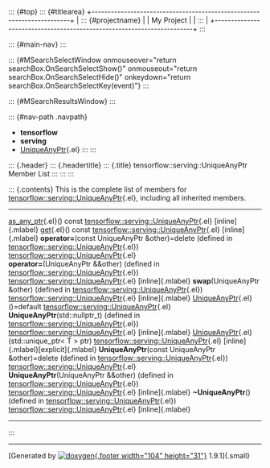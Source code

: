 ::: {#top}
::: {#titlearea}
+-----------------------------------------------------------------------+
| ::: {#projectname}                                                    |
| My Project                                                            |
| :::                                                                   |
+-----------------------------------------------------------------------+
:::

::: {#main-nav}
:::

::: {#MSearchSelectWindow onmouseover="return searchBox.OnSearchSelectShow()" onmouseout="return searchBox.OnSearchSelectHide()" onkeydown="return searchBox.OnSearchSelectKey(event)"}
:::

::: {#MSearchResultsWindow}
:::

::: {#nav-path .navpath}
-   **tensorflow**
-   **serving**
-   [UniqueAnyPtr](classtensorflow_1_1serving_1_1UniqueAnyPtr.html){.el}
:::
:::

::: {.header}
::: {.headertitle}
::: {.title}
tensorflow::serving::UniqueAnyPtr Member List
:::
:::
:::

::: {.contents}
This is the complete list of members for
[tensorflow::serving::UniqueAnyPtr](classtensorflow_1_1serving_1_1UniqueAnyPtr.html){.el},
including all inherited members.

  ----------------------------------------------------------------------------------------------------------------------------------------------------------- ------------------------------------------------------------------------------------------- --------------------------------------
  [as\_any\_ptr](classtensorflow_1_1serving_1_1UniqueAnyPtr.html#a5b06edf7f9381bbae5a1fbc903d0e2f0){.el}() const                                              [tensorflow::serving::UniqueAnyPtr](classtensorflow_1_1serving_1_1UniqueAnyPtr.html){.el}   [inline]{.mlabel}
  [get](classtensorflow_1_1serving_1_1UniqueAnyPtr.html#acb57a78f3357bd37e85a25ca707d692b){.el}() const                                                       [tensorflow::serving::UniqueAnyPtr](classtensorflow_1_1serving_1_1UniqueAnyPtr.html){.el}   [inline]{.mlabel}
  **operator=**(const UniqueAnyPtr &other)=delete (defined in [tensorflow::serving::UniqueAnyPtr](classtensorflow_1_1serving_1_1UniqueAnyPtr.html){.el})      [tensorflow::serving::UniqueAnyPtr](classtensorflow_1_1serving_1_1UniqueAnyPtr.html){.el}   
  **operator=**(UniqueAnyPtr &&other) (defined in [tensorflow::serving::UniqueAnyPtr](classtensorflow_1_1serving_1_1UniqueAnyPtr.html){.el})                  [tensorflow::serving::UniqueAnyPtr](classtensorflow_1_1serving_1_1UniqueAnyPtr.html){.el}   [inline]{.mlabel}
  **swap**(UniqueAnyPtr &other) (defined in [tensorflow::serving::UniqueAnyPtr](classtensorflow_1_1serving_1_1UniqueAnyPtr.html){.el})                        [tensorflow::serving::UniqueAnyPtr](classtensorflow_1_1serving_1_1UniqueAnyPtr.html){.el}   [inline]{.mlabel}
  [UniqueAnyPtr](classtensorflow_1_1serving_1_1UniqueAnyPtr.html#a2289c5328e883bc22bd79fc7b7262244){.el}()=default                                            [tensorflow::serving::UniqueAnyPtr](classtensorflow_1_1serving_1_1UniqueAnyPtr.html){.el}   
  **UniqueAnyPtr**(std::nullptr\_t) (defined in [tensorflow::serving::UniqueAnyPtr](classtensorflow_1_1serving_1_1UniqueAnyPtr.html){.el})                    [tensorflow::serving::UniqueAnyPtr](classtensorflow_1_1serving_1_1UniqueAnyPtr.html){.el}   [inline]{.mlabel}
  [UniqueAnyPtr](classtensorflow_1_1serving_1_1UniqueAnyPtr.html#ae33840e17d58e1e45a77306e8c0312a5){.el}(std::unique\_ptr\< T \> ptr)                         [tensorflow::serving::UniqueAnyPtr](classtensorflow_1_1serving_1_1UniqueAnyPtr.html){.el}   [inline]{.mlabel}[explicit]{.mlabel}
  **UniqueAnyPtr**(const UniqueAnyPtr &other)=delete (defined in [tensorflow::serving::UniqueAnyPtr](classtensorflow_1_1serving_1_1UniqueAnyPtr.html){.el})   [tensorflow::serving::UniqueAnyPtr](classtensorflow_1_1serving_1_1UniqueAnyPtr.html){.el}   
  **UniqueAnyPtr**(UniqueAnyPtr &&other) (defined in [tensorflow::serving::UniqueAnyPtr](classtensorflow_1_1serving_1_1UniqueAnyPtr.html){.el})               [tensorflow::serving::UniqueAnyPtr](classtensorflow_1_1serving_1_1UniqueAnyPtr.html){.el}   [inline]{.mlabel}
  **\~UniqueAnyPtr**() (defined in [tensorflow::serving::UniqueAnyPtr](classtensorflow_1_1serving_1_1UniqueAnyPtr.html){.el})                                 [tensorflow::serving::UniqueAnyPtr](classtensorflow_1_1serving_1_1UniqueAnyPtr.html){.el}   [inline]{.mlabel}
  ----------------------------------------------------------------------------------------------------------------------------------------------------------- ------------------------------------------------------------------------------------------- --------------------------------------
:::

------------------------------------------------------------------------

[Generated by [![doxygen](doxygen.svg){.footer width="104"
height="31"}](https://www.doxygen.org/index.html) 1.9.1]{.small}
